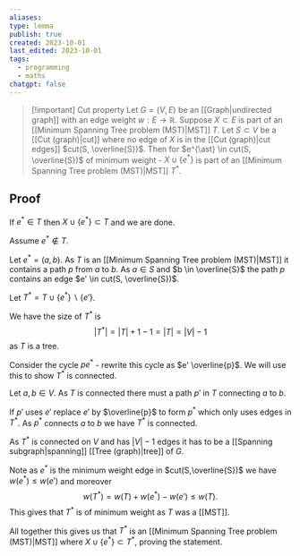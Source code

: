 ```yaml
---
aliases: 
type: lemma
publish: true
created: 2023-10-01
last_edited: 2023-10-01
tags:
  - programming
  - maths
chatgpt: false
---
```

>[!important] Cut property
>Let $G = (V,E)$ be an [[Graph|undirected graph]] with an edge weight $w: E \rightarrow \mathbb{R}$. Suppose $X \subset E$ is part of an [[Minimum Spanning Tree problem (MST)|MST]] $T$. Let $S \subset V$ be a [[Cut (graph)|cut]] where no edge of $X$ is in the [[Cut (graph)|cut edges]] $cut(S, \overline{S})$. Then for $e^{\ast} \in cut(S, \overline{S})$ of minimum weight - $X \cup \{e^{\ast}\}$ is part of an [[Minimum Spanning Tree problem (MST)|MST]] $T^{\ast}$.

## Proof

If $e^{\ast} \in T$ then $X \cup \{e^{\ast}\} \subset T$ and we are done.

Assume $e^{\ast} \not \in T$.

Let $e^{\ast} = (a,b)$. As $T$ is an [[Minimum Spanning Tree problem (MST)|MST]] it contains a path $p$ from $a$ to $b$. As $a \in S$ and $b \in \overline{S}$ the path $p$ contains an edge $e' \in cut(S, \overline{S})$. 

Let $T^{\ast} = T \cup \{e^{\ast}\} \backslash \{e'\}$.

We have the size of $T^{\ast}$ is 
$$\vert T^{\ast} \vert = \vert T \vert + 1 - 1 = \vert T \vert = \vert V \vert - 1$$
as $T$ is a tree.

Consider the cycle $p e^{\ast}$ - rewrite this cycle as $e' \overline{p}$. We will use this to show $T^{\ast}$ is connected. 

Let $a, b \in V$. As $T$ is connected there must a path $p'$ in $T$ connecting $a$ to $b$. 

If $p'$ uses $e'$ replace $e'$ by $\overline{p}$ to form $p^{\ast}$ which only uses edges in $T^{\ast}$. As $p^{\ast}$ connects $a$ to $b$ we have $T^{\ast}$ is connected.

As $T^{\ast}$ is connected on $V$ and has $\vert V \vert - 1$ edges it has to be a [[Spanning subgraph|spanning]] [[Tree (graph)|tree]] of $G$.

Note as $e^{\ast}$ is the minimum weight edge in $cut(S,\overline{S})$ we have $w(e^{\ast}) \leq w(e')$ and moreover
$$w(T^{\ast}) = w(T) + w(e^{\ast}) - w(e') \leq w(T).$$
This gives that $T^{\ast}$ is of minimum weight as $T$ was a [[MST]].

All together this gives us that $T^{\ast}$ is an [[Minimum Spanning Tree problem (MST)|MST]] where $X \cup \{e^{\ast}\} \subset T^{\ast}$, proving the statement.
